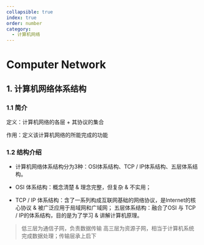 ```yaml
---
collapsible: true
index: true
order: number
category: 
  - 计算机网络
---
```


# Computer Network

## 1. 计算机网络体系结构

### 1.1 简介

定义：计算机网络的各层 + 其协议的集合  

作用：定义该计算机网络的所能完成的功能

### 1.2 结构介绍

- 计算机网络体系结构分为3种：OSI体系结构、TCP / IP体系结构、五层体系结构。

- OSI 体系结构：概念清楚 & 理念完整，但复杂 & 不实用；
- TCP / IP 体系结构：含了一系列构成互联网基础的网络协议，是Internet的核心协议 & 被广泛应用于局域网和广域网；
五层体系结构：融合了OSI 与 TCP / IP的体系结构，目的是为了学习 & 讲解计算机原理。

> 低三层为通信子网，负责数据传输
> 高三层为资源子网，相当于计算机系统
> 完成数据处理；传输层承上启下
